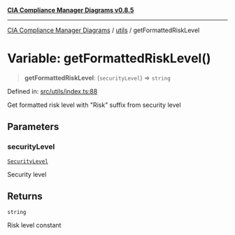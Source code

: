 [**CIA Compliance Manager Diagrams v0.8.5**](../../README.md)

***

[CIA Compliance Manager Diagrams](../../modules.md) / [utils](../README.md) / getFormattedRiskLevel

# Variable: getFormattedRiskLevel()

> **getFormattedRiskLevel**: (`securityLevel`) => `string`

Defined in: [src/utils/index.ts:88](https://github.com/Hack23/cia-compliance-manager/blob/3ae0301247f765ba03c8c0fe645db4718bb8af76/src/utils/index.ts#L88)

Get formatted risk level with "Risk" suffix from security level

## Parameters

### securityLevel

[`SecurityLevel`](../../types/cia/type-aliases/SecurityLevel.md)

Security level

## Returns

`string`

Risk level constant
